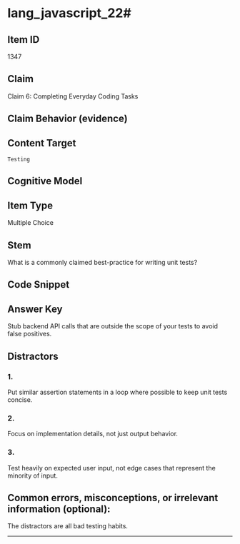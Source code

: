 # lang_javascript_22#

## Item ID
1347

## Claim
Claim 6: Completing Everyday Coding Tasks 

## Claim Behavior (evidence)


## Content Target
`Testing`

## Cognitive Model


## Item Type
Multiple Choice

## Stem
What is a commonly claimed best-practice for writing unit tests?

## Code Snippet


## Answer Key
Stub backend API calls that are outside the scope of your tests to avoid false positives.

## Distractors

### 1.
Put similar assertion statements in a loop where possible to keep unit tests concise.

### 2.
Focus on implementation details, not just output behavior.

### 3.
Test heavily on expected user input, not edge cases that represent the minority of input.

## Common errors, misconceptions, or irrelevant information (optional):
The distractors are all bad testing habits.

---

